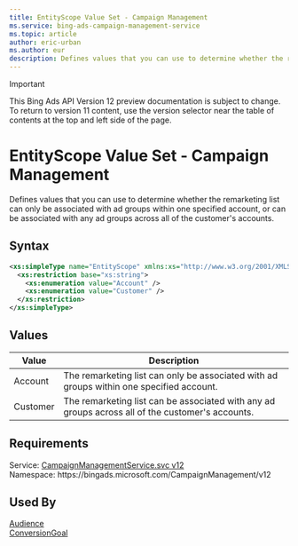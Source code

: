 ```yaml
---
title: EntityScope Value Set - Campaign Management
ms.service: bing-ads-campaign-management-service
ms.topic: article
author: eric-urban
ms.author: eur
description: Defines values that you can use to determine whether the remarketing list can only be associated with ad groups within one specified account, or can be associated with any ad groups across all of the customer's accounts.
---
```

> [!IMPORTANT]
> This Bing Ads API Version 12 preview documentation is subject to change. To return to version 11 content, use the version selector near the table of contents at the top and left side of the page.

# EntityScope Value Set - Campaign Management
Defines values that you can use to determine whether the remarketing list can only be associated with ad groups within one specified account, or can be associated with any ad groups across all of the customer's accounts.

## Syntax
```xml
<xs:simpleType name="EntityScope" xmlns:xs="http://www.w3.org/2001/XMLSchema">
  <xs:restriction base="xs:string">
    <xs:enumeration value="Account" />
    <xs:enumeration value="Customer" />
  </xs:restriction>
</xs:simpleType>
```

## <a name="values"></a>Values

|Value|Description|
|-----------|---------------|
|<a name="account"></a>Account|The remarketing list can only be associated with ad groups within one specified account.|
|<a name="customer"></a>Customer|The remarketing list can be associated with any ad groups across all of the customer's accounts.|

## Requirements
Service: [CampaignManagementService.svc v12](https://campaign.api.bingads.microsoft.com/Api/Advertiser/CampaignManagement/v11/CampaignManagementService.svc)  
Namespace: https\://bingads.microsoft.com/CampaignManagement/v12  

## Used By
[Audience](audience.md)  
[ConversionGoal](conversiongoal.md)  
